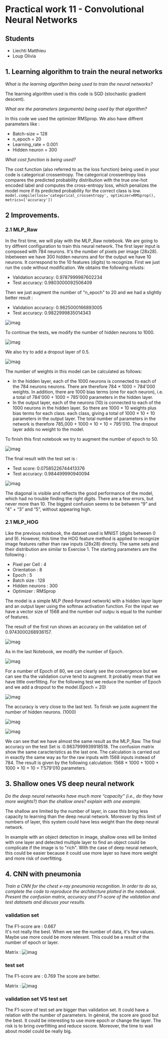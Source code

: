 # Practical work 11 -  Convolutional Neural Networks 
## Students
- Liechti Matthieu
- Loup Olivia

## 1. Learning algorithm to train the neural networks
*What is the learning algorithm being used to train the neural networks?*

The learning algorithm used is this code is SGD (stochastic gradient descent).

*What are the parameters (arguments) being used by that algorithm?*

In this code we used the optimizer RMSprop. We also have diffrent parameters like :
- Batch-size = 128
- n_epoch = 20
- Learning_rate = 0.001
- Hidden neuron = 300

*What cost function is being used?*

The cost function (also referred to as the loss function) being used in your code is categorical crossentropy. The categorical crossentropy loss compares the predicted probability distribution with the true one-hot encoded label and computes the cross-entropy loss, which penalizes the model more if its predicted probability for the correct class is low.
`model.compile(loss='categorical_crossentropy', optimizer=RMSprop(), metrics=['accuracy'])`

## 2 Improvements. 
### 2.1 MLP_Raw

In the first time, we will play with the MLP_Raw notebook. We are going to try diffrent configuration to train this neural network. The first layer input is composed with 784 neurons. It's the number of pixels per image (28x28). Inbetween we have 300 hidden neurons and for the output we have 10 neurons. It correspond to the 10 features (digits) to recognize.
First we just run the code without modification. We obtains the following relusts:

- Validation accuracy: 0.9787999987602234
- Test accuracy: 0.9803000092506409

Then we just augment the number of "n_epoch" to 20 and we had a slightly better result :

- Validation accuracy: 0.9825000166893005
- Test accuracy: 0.9822999835014343

![imag](N_Epoch20.png)

To continue the tests, we modify the number of hidden neurons to 1000.

![imag](MLP_Raw_N20HN1000.png)

We also try to add a dropout layer of 0.5.

![imag](MLP_Raw_N20HN1000DO.png)


The number of weights in this model can be calculated as follows: 
- In the hidden layer, each of the 1000 neurons is connected to each of the 784 neurons 
neurons. There are therefore 784 × 1000 = 784'000 weights. In addition, there are 1000 bias terms (one 
for each neuron), i.e. a total of 784'000 + 1000 = 785'000 parameters in the 
hidden layer. 
- In the output layer, each of the neurons (10) is connected to each of the 1000 
neurons in the hidden layer. So there are 1000 × 10 weights plus bias terms for each class. 
each class, giving a total of 1000 × 10 + 10 parameters in the output layer. 
The total number of parameters in the network is therefore 785,000 + 1000 × 10 + 10 = 
795'010. The dropout layer adds no weight to the model.

To finish this first notebook we try to augment the number of epoch to 50.

![imag](MLP_Raw_N50HN1000DO.png)

The final result with the test set is :

- Test score: 0.07585226744413376
- Test accuracy: 0.984499990940094

![imag](MLP_Raw_N50HN1000DO_CM.png)

The diagonal is visible and reflects the good performance of the model, which had no trouble finding the right digits.  There are a few errors, but never more than 10. The biggest confusion seems to be between “9” and “4” + “3” and “5”, without appearing high.

### 2.1 MLP_HOG

Like the previous notebook, the dataset used is MNIST (digits between 0 and 9). However, this time the HOG feature method is applied to recognize image features rather than raw inputs (28x28) directly. 
The same sets and their distribution are similar to Exercise 1.
The starting parameters are the following :

- Pixel per Cell : 4
- Orientation : 8
- Epoch : 5
- Batch size : 128
- Hidden neurons : 300
- Optimizer : RMSprop

The model is a simple MLP (feed-forward network) with a hidden layer layer and an output layer using the softmax activation function. For the input we have a vector size of 1568 and the number ouf outpu is equal to the number of features.

The result of the first run shows an accuracy on the validation set of 0.9743000268936157.

![imag](MLP_HOG.png)

As in the last Notebook, we modify the number of Epoch. 

![imag](MLP_HOG_E80.png)

For a number of Epoch of 80, we can clearly see the convergence but we can see tha the validation curve tend to augment. It probably mean that we have little overfitting. 
For the following test we reduce the number of Epoch and we add a dropout to the model.(Epoch = 20)

![imag](MLP_HOG_E20_DO.png)

The accuracy is very close to the last test. To finish we juste augment the number of hidden neurons. (1000)

![imag](MLP_HOG_E20_DO_HN1000.png)


![imag](MLP_HOG_E20_DO_HN1000_CM.png)

We can see that we have almost the same result as the MLP_Raw. The final accuracy on the test Set is :0.9837999939918518. The confusion matrix show the same caracteristics as the last one. 
The calculation is carried out in exactly the same way as for the raw inputs with 1568 inputs instead of 784. The result is given by the following calculation: 
1568 × 1000 + 1000 + 1000 × 10 + 10 = 1'579'010 parameters.


## 3. Shallow ones VS deep neural network
*Do the deep neural networks have much more “capacity” (i.e., do they have more
weights?) than the shallow ones? explain with one example.*

The shallow are limited by the number of layer, in case this bring less capacity 
to learning than the deep neural network. Moreover by this limit of numbers of 
layer, this system could have less weight than the deep neural network.

In example with an object detection in image, shallow ones will be limited with 
one layer
and detected multiple layer to find an object could be complicate if the image 
is to "rich". With the case of deep neural network, this could be easier because
it could use more layer so have more weight and more risk of overfitting.
## 4. CNN with pneumonia 
*Train a CNN for the chest x-ray pneumonia recognition. In order to do so, complete
the code to reproduce the architecture plotted in the notebook. Present the
confusion matrix, accuracy and F1-score of the validation and test datasets and
discuss your results.*
### validation set
The F1-score are : 0.667\
It's not really the best.
When we see the number of data, it's few values. Maybe use more could be more 
relevant.
This could be a result of the number of epoch or layer.

Matrix :
![imag](matrix_cnn_pneumonia.png)
### test set
The F1-score are : 0.769
The score are better.

Matrix :
![imag](matrix_cnn_pneumonia_test_set.png)

### validation set VS test set 
The F1-score of test set are bigger than validation set.
It could have a relation with the number of parameters.
In général, the score are good but the best.
It could be interesting to use more epoch or change the layer.
The risk is to bring overfitting and reduce sscore. Moreover,
the time to wait about model could be really big.
